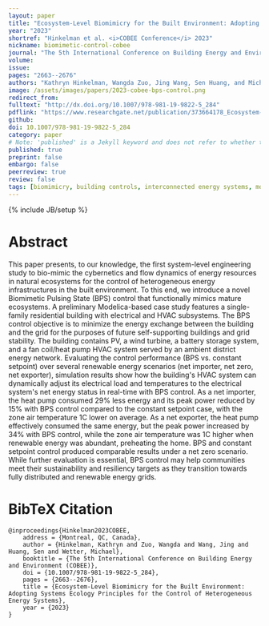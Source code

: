 ```yaml
---
layout: paper
title: "Ecosystem-Level Biomimicry for the Built Environment: Adopting Systems Ecology Principles for the Control of Heterogeneous Energy Systems"
year: "2023"
shortref: "Hinkelman et al. <i>COBEE Conference</i> 2023"
nickname: biomimetic-control-cobee
journal: "The 5th International Conference on Building Energy and Environment"
volume: 
issue: 
pages: "2663--2676"
authors: "Kathryn Hinkelman, Wangda Zuo, Jing Wang, Sen Huang, and Michael Wetter"
image: /assets/images/papers/2023-cobee-bps-control.png
redirect_from: 
fulltext: "http://dx.doi.org/10.1007/978-981-19-9822-5_284"
pdflink: "https://www.researchgate.net/publication/373664178_Ecosystem-Level_Biomimicry_for_the_Built_Environment_Adopting_Systems_Ecology_Principles_for_the_Control_of_Heterogeneous_Energy_Systems"
github: 
doi: 10.1007/978-981-19-9822-5_284
category: paper
# Note: 'published' is a Jekyll keyword and does not refer to whether the paper is published, but rather to whether this Markdown should be part of the rendered site.
published: true
preprint: false
embargo: false	
peerreview: true
review: false
tags: [biomimicry, building controls, interconnected energy systems, modelica, resiliency]
---
```

{% include JB/setup %}

# Abstract 

This paper presents, to our knowledge, the first system-level engineering study to bio-mimic the 
cybernetics and flow dynamics of energy resources in natural ecosystems for the control of heterogeneous 
energy infrastructures in the built environment. To this end, we introduce a novel Biomimetic Pulsing 
State (BPS) control that functionally mimics mature ecosystems. A preliminary Modelica-based case study 
features a single-family residential building with electrical and HVAC subsystems. The BPS control 
objective is to minimize the energy exchange between the building and the grid for the purposes of 
future self-supporting buildings and grid stability. The building contains PV, a wind turbine, a 
battery storage system, and a fan coil/heat pump HVAC system served by an ambient district energy 
network. Evaluating the control performance (BPS vs. constant setpoint) over several renewable energy 
scenarios (net importer, net zero, net exporter), simulation results show how the building's HVAC 
system can dynamically adjust its electrical load and temperatures to the electrical system's net 
energy status in real-time with BPS control. As a net importer, the heat pump consumed 29% less 
energy and its peak power reduced by 15% with BPS control compared to the constant setpoint case, 
with the zone air temperature 1C lower on average. As a net exporter, the heat pump effectively 
consumed the same energy, but the peak power increased by 34% with BPS control, while the zone air 
temperature was 1C higher when renewable energy was abundant, preheating the home. BPS and constant 
setpoint control produced comparable results under a net zero scenario. While further evaluation is 
essential, BPS control may help communities meet their sustainability and resiliency targets as they 
transition towards fully distributed and renewable energy grids.


# BibTeX Citation

```
@inproceedings{Hinkelman2023COBEE,
	address = {Montreal, QC, Canada},
	author = {Hinkelman, Kathryn and Zuo, Wangda and Wang, Jing and Huang, Sen and Wetter, Michael},
	booktitle = {The 5th International Conference on Building Energy and Environment (COBEE)},
	doi = {10.1007/978-981-19-9822-5_284},
	pages = {2663--2676},
	title = {Ecosystem-Level Biomimicry for the Built Environment: Adopting Systems Ecology Principles for the Control of Heterogeneous Energy Systems},
	year = {2023}
}
```

